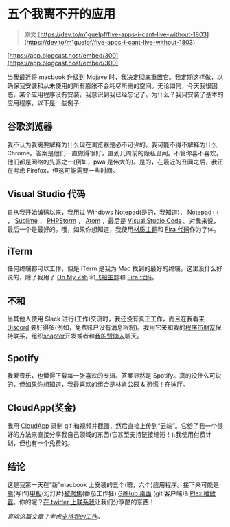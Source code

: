 # 五个我离不开的应用

> 原文:[https://dev.to/m1guelpf/five-apps-i-cant-live-without-1803](https://dev.to/m1guelpf/five-apps-i-cant-live-without-1803)

[https://app.blogcast.host/embed/300](https://app.blogcast.host/embed/300)

当我最近将 macbook 升级到 Mojave 时，我决定彻底重置它。我定期这样做，以确保我安装和从未使用的所有膨胀不会耗尽所需的空间。无论如何，今天我很困惑，某个应用程序没有安装，我意识到我已经忘记了。为什么？我只安装了基本的应用程序。以下是一些例子:

## 谷歌浏览器

我不认为我需要解释为什么现在浏览器是必不可少的。我可能不得不解释为什么 Chrome。答案是他们一直做得很好，直到几周前的隐私丑闻。不管你喜不喜欢，他们都是网络的先驱之一(例如，pwa 是伟大的)。是的，在最近的丑闻之后，我正在考虑 Firefox，但这可能需要一些时间。

## Visual Studio 代码

自从我开始编码以来，我用过 Windows Notepad(是的，我知道)， [Notepad++](https://notepad-plus-plus.org/) ， [Sublime](https://www.sublimetext.com/) ， [PHPStorm](https://www.jetbrains.com/phpstorm/) ， [Atom](https://atom.io/) ，最后是 [Visual Studio Code](https://code.visualstudio.com/) 。对我来说，最后一个是最好的。哦，如果你想知道，我使用[材质主题](https://marketplace.visualstudio.com/items?itemName=Equinusocio.vsc-material-theme)和 [Fira 代码](https://github.com/tonsky/FiraCode)作为字体。

## iTerm

任何终端都可以工作，但是 iTerm 是我为 Mac 找到的最好的终端。这里没什么好说的，除了我用了 [Oh My Zsh](https://ohmyz.sh) 和[飞船主题](https://denysdovhan.com/spaceship-prompt/)和 [Fira 代码](https://github.com/tonsky/FiraCode)。

## 不和

当其他人使用 Slack 进行(工作)交流时，我还没有真正工作，而且在我看来 [Discord](https://discordapp.com) 要好得多(例如，免费账户没有消息限制)。我用它来和我的[程序员朋友](https://coderyouth.club)保持联系，组织[snapter](https://snaptier.co)开发或者和[我的赞助人](https://miguelpiedrafita.com/patreon)聊天。

## Spotify

我爱音乐，也懒得下载每一张喜欢的专辑。答案显然是 Spotify。真的没什么可说的，但如果你想知道，我最喜欢的组合是[林肯公园](https://www.youtube.com/user/linkinparktv) & [恐慌！在迪厅](https://panicatthedisco.com/)。

## CloudApp(奖金)

我用 [CloudApp](https://www.getcloudapp.com/) 录制 gif 和视频并截图，然后直接上传到“云端”。它给了我一个很好的方法来直接分享我自己领域的东西(它甚至支持链接缩短！).我使用付费计划，但也有一个免费的。

## 结论

这是我第一天在“新”macbook 上安装的五个(嗯，六个)应用程序。接下来可能是[熊](https://bear.app/)(写作)[甲板](https://www.deckset.com/)(幻灯片)[被聚焦](https://itunes.apple.com/us/app/be-focused-focus-timer/id973134470?mt=12)(番茄工作狂) [GitHub 桌面](https://desktop.github.com/) (git 客户端)& [Plex 播放器](https://www.plex.tv/apps-devices/#modal-devices-plex-media-player)。你的呢？[在 twitter 上联系我](https://twitter.com/m1guelpf)让我们分享酷的东西！

*喜欢这篇文章？考虑[支持我的工作](https://miguelpiedrafita.com/patreon)。*